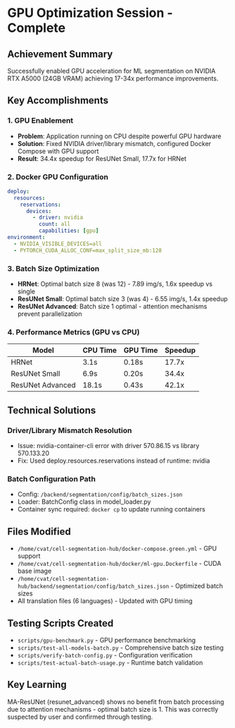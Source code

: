 # GPU Optimization Session - Complete

## Achievement Summary

Successfully enabled GPU acceleration for ML segmentation on NVIDIA RTX A5000 (24GB VRAM) achieving 17-34x performance improvements.

## Key Accomplishments

### 1. GPU Enablement

- **Problem**: Application running on CPU despite powerful GPU hardware
- **Solution**: Fixed NVIDIA driver/library mismatch, configured Docker Compose with GPU support
- **Result**: 34.4x speedup for ResUNet Small, 17.7x for HRNet

### 2. Docker GPU Configuration

```yaml
deploy:
  resources:
    reservations:
      devices:
        - driver: nvidia
          count: all
          capabilities: [gpu]
environment:
  - NVIDIA_VISIBLE_DEVICES=all
  - PYTORCH_CUDA_ALLOC_CONF=max_split_size_mb:128
```

### 3. Batch Size Optimization

- **HRNet**: Optimal batch size 8 (was 12) - 7.89 img/s, 1.6x speedup vs single
- **ResUNet Small**: Optimal batch size 3 (was 4) - 6.55 img/s, 1.4x speedup
- **ResUNet Advanced**: Batch size 1 optimal - attention mechanisms prevent parallelization

### 4. Performance Metrics (GPU vs CPU)

| Model            | CPU Time | GPU Time | Speedup |
| ---------------- | -------- | -------- | ------- |
| HRNet            | 3.1s     | 0.18s    | 17.7x   |
| ResUNet Small    | 6.9s     | 0.20s    | 34.4x   |
| ResUNet Advanced | 18.1s    | 0.43s    | 42.1x   |

## Technical Solutions

### Driver/Library Mismatch Resolution

- Issue: nvidia-container-cli error with driver 570.86.15 vs library 570.133.20
- Fix: Used deploy.resources.reservations instead of runtime: nvidia

### Batch Configuration Path

- Config: `/backend/segmentation/config/batch_sizes.json`
- Loader: BatchConfig class in model_loader.py
- Container sync required: `docker cp` to update running containers

## Files Modified

- `/home/cvat/cell-segmentation-hub/docker-compose.green.yml` - GPU support
- `/home/cvat/cell-segmentation-hub/docker/ml-gpu.Dockerfile` - CUDA base image
- `/home/cvat/cell-segmentation-hub/backend/segmentation/config/batch_sizes.json` - Optimized batch sizes
- All translation files (6 languages) - Updated with GPU timing

## Testing Scripts Created

- `scripts/gpu-benchmark.py` - GPU performance benchmarking
- `scripts/test-all-models-batch.py` - Comprehensive batch size testing
- `scripts/verify-batch-config.py` - Configuration verification
- `scripts/test-actual-batch-usage.py` - Runtime batch validation

## Key Learning

MA-ResUNet (resunet_advanced) shows no benefit from batch processing due to attention mechanisms - optimal batch size is 1. This was correctly suspected by user and confirmed through testing.

